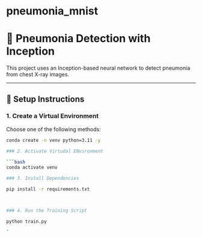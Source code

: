 # pneumonia_mnist
# 🦠 Pneumonia Detection with Inception

This project uses an Inception-based neural network to detect pneumonia from chest X-ray images.

---

## 🔧 Setup Instructions

### 1. Create a Virtual Environment

Choose one of the following methods:

```bash
conda create -n venv python=3.11 -y

### 2. Activate Virtudal ENvironment

```bash
conda activate venv

### 3. Install Dependencies

pip install -r requirements.txt



### 4. Run the Training Script

python train.py

`